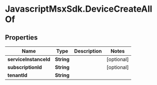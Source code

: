 # JavascriptMsxSdk.DeviceCreateAllOf

## Properties

Name | Type | Description | Notes
------------ | ------------- | ------------- | -------------
**serviceInstanceId** | **String** |  | [optional] 
**subscriptionId** | **String** |  | [optional] 
**tenantId** | **String** |  | 


